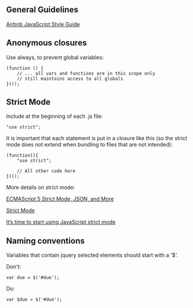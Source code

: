 ## General Guidelines

[Airbnb JavaScript Style Guide](https://github.com/airbnb/javascript)

## Anonymous closures

Use  always, to prevent global variables:

    (function () {
        // ... all vars and functions are in this scope only
        // still maintains access to all globals
    }());


## Strict Mode
Include at the beginning of each .js file:

    "use strict";

It is important that each statement is put in a closure like this (so the strict mode does not extend when bundling to files that are not intended):

    (function(){
        "use strict";

        // All other code here
    })();

More details on strict mode:

[ECMAScript 5 Strict Mode, JSON, and More](http://ejohn.org/blog/ecmascript-5-strict-mode-json-and-more/)

[Strict Mode ](https://developer.mozilla.org/en-US/docs/Web/JavaScript/Reference/Functions_and_function_scope/Strict_mode)

[It’s time to start using JavaScript strict mode](http://www.nczonline.net/blog/2012/03/13/its-time-to-start-using-javascript-strict-mode/)

## Naming conventions

Variables that contain jquery selected elements should start with a '$'.

Don't:

    var due = $('#due');

Do:

    var $due = $('#due');